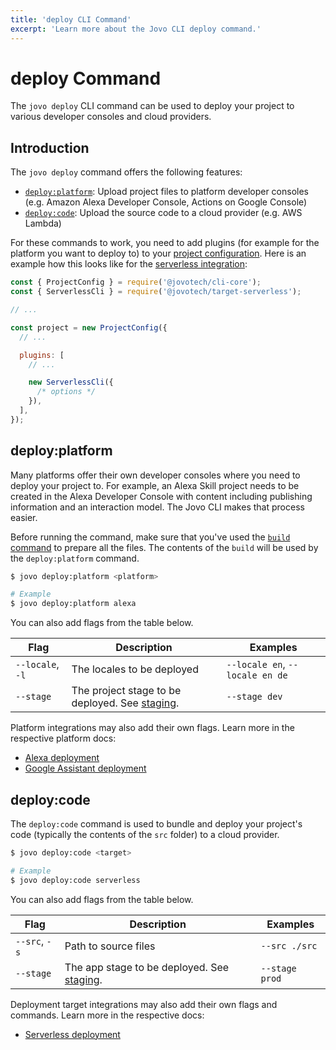 ```yaml
---
title: 'deploy CLI Command'
excerpt: 'Learn more about the Jovo CLI deploy command.'
---
```


# deploy Command

The `jovo deploy` CLI command can be used to deploy your project to various developer consoles and cloud providers.

## Introduction

The `jovo deploy` command offers the following features:

- [`deploy:platform`](#deploy:platform): Upload project files to platform developer consoles (e.g. Amazon Alexa Developer Console, Actions on Google Console)
- [`deploy:code`](#deploy:platform): Upload the source code to a cloud provider (e.g. AWS Lambda)

For these commands to work, you need to add plugins (for example for the platform you want to deploy to) to your [project configuration](./project-config.md). Here is an example how this looks like for the [serverless integration](https://www.jovo.tech/marketplace/target-serverless):

```js
const { ProjectConfig } = require('@jovotech/cli-core');
const { ServerlessCli } = require('@jovotech/target-serverless');

// ...

const project = new ProjectConfig({
  // ...

  plugins: [
    // ...

    new ServerlessCli({
      /* options */
    }),
  ],
});
```

## deploy:platform

Many platforms offer their own developer consoles where you need to deploy your project to. For example, an Alexa Skill project needs to be created in the Alexa Developer Console with content including publishing information and an interaction model. The Jovo CLI makes that process easier.

Before running the command, make sure that you've used the [`build` command](./build-command.md) to prepare all the files. The contents of the `build` will be used by the `deploy:platform` command.

```sh
$ jovo deploy:platform <platform>

# Example
$ jovo deploy:platform alexa
```

You can also add flags from the table below.

| Flag             | Description                                                                   | Examples                        |
| ---------------- | ----------------------------------------------------------------------------- | ------------------------------- |
| `--locale`, `-l` | The locales to be deployed                                                    | `--locale en`, `--locale en de` |
| `--stage`        | The project stage to be deployed. See [staging](./project-config.md#staging). | `--stage dev`                   |

Platform integrations may also add their own flags. Learn more in the respective platform docs:

- [Alexa deployment](https://www.jovo.tech/marketplace/platform-alexa/cli-commands#deploy)
- [Google Assistant deployment](https://www.jovo.tech/marketplace/platform-googleassistant/cli-commands#deploy)

## deploy:code

The `deploy:code` command is used to bundle and deploy your project's code (typically the contents of the `src` folder) to a cloud provider.

```sh
$ jovo deploy:code <target>

# Example
$ jovo deploy:code serverless
```

You can also add flags from the table below.

| Flag          | Description                                                                      | Examples       |
| ------------- | -------------------------------------------------------------------------------- | -------------- |
| `--src`, `-s` | Path to source files                                                             | `--src ./src`  |
| `--stage`     | The app stage to be deployed. See [staging](https://www.jovo.tech/docs/staging). | `--stage prod` |

Deployment target integrations may also add their own flags and commands. Learn more in the respective docs:

- [Serverless deployment](https://www.jovo.tech/marketplace/target-serverless)
